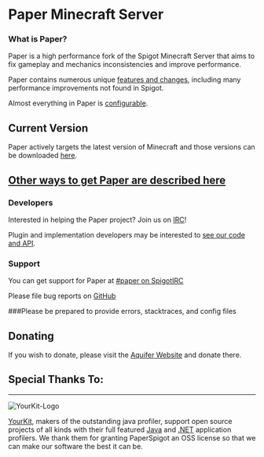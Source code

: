 Paper Minecraft Server
===========
### What is Paper?

Paper is a high performance fork of the Spigot Minecraft Server that aims to fix gameplay and mechanics inconsistencies and improve performance.

Paper contains numerous unique [features and changes](features.md), including many performance improvements not found in Spigot.

Almost everything in Paper is [configurable](config.md).

## Current Version
Paper actively targets the latest version of Minecraft and those versions can be downloaded [here](https://ci.destroystokyo.com/job/PaperSpigot).

## [Other ways to get Paper are described here](building.md)

### Developers
Interested in helping the Paper project? Join us on [IRC](https://paperchat.emc.gs)!

Plugin and implementation developers may be interested to [see our code and API](developers.md).

### Support
You can get support for Paper at [#paper on SpigotIRC](https://paperchat.emc.gs)

Please file bug reports on [GitHub](https://paperissues.emc.gs)

###Please be prepared to provide errors, stacktraces, and config files

## Donating
If you wish to donate, please visit the [Aquifer Website](https://aquifermc.org/) and donate there.

## Special Thanks To:
-------------

![YourKit-Logo](https://www.yourkit.com/images/yklogo.png)

[YourKit](http://www.yourkit.com/), makers of the outstanding java profiler, support open source projects of all kinds with their full featured [Java](https://www.yourkit.com/java/profiler/index.jsp) and [.NET](https://www.yourkit.com/.net/profiler/index.jsp) application profilers. We thank them for granting PaperSpigot an OSS license so that we can make our software the best it can be.
